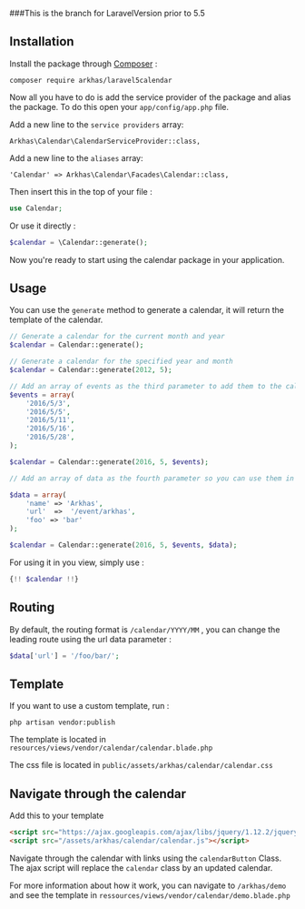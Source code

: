 ###This is the branch for LaravelVersion prior to 5.5

## Installation

Install the package through [Composer](http://getcomposer.org/) :

	composer require arkhas/laravel5calendar


Now all you have to do is add the service provider of the package and alias the package. To do this open your `app/config/app.php` file.

Add a new line to the `service providers` array:

	Arkhas\Calendar\CalendarServiceProvider::class,

Add a new line to the `aliases` array:

	'Calendar' => Arkhas\Calendar\Facades\Calendar::class,

Then insert this in the top of your file :

```php
use Calendar;
```
Or use it directly :
```php
$calendar = \Calendar::generate();
```

Now you're ready to start using the calendar package in your application.


## Usage

You can use the `generate` method to generate a calendar, it will return the template of the calendar.

```php
// Generate a calendar for the current month and year
$calendar = Calendar::generate();

// Generate a calendar for the specified year and month
$calendar = Calendar::generate(2012, 5);

// Add an array of events as the third parameter to add them to the calendar (YYYY/MM/DD), 
$events = array(
	'2016/5/3',
	'2016/5/5',
	'2016/5/11',
	'2016/5/16',
	'2016/5/28',
);

$calendar = Calendar::generate(2016, 5, $events);

// Add an array of data as the fourth parameter so you can use them in the view :

$data = array(
	'name' => 'Arkhas',
	'url'  =>  '/event/arkhas',
	'foo' => 'bar'
);

$calendar = Calendar::generate(2016, 5, $events, $data);
```

For using it in you view, simply use :
```php
{!! $calendar !!}
```

## Routing

By default, the routing format is `/calendar/YYYY/MM` , you can change the leading route using the url data parameter :

```php
$data['url'] = '/foo/bar/';
```

## Template

If you want to use a custom template, run :
	
	php artisan vendor:publish

The template is located in `resources/views/vendor/calendar/calendar.blade.php`

The css file is located in `public/assets/arkhas/calendar/calendar.css`

## Navigate through the calendar

Add this to your template

```html
<script src="https://ajax.googleapis.com/ajax/libs/jquery/1.12.2/jquery.min.js"></script>
<script src="/assets/arkhas/calendar/calendar.js"></script>

```

Navigate through the calendar with links using the `calendarButton` Class.
The ajax script will replace the `calendar` class by an updated calendar.

For more information about how it work, you can navigate to `/arkhas/demo` and see the template in `ressources/views/vendor/calendar/demo.blade.php`



